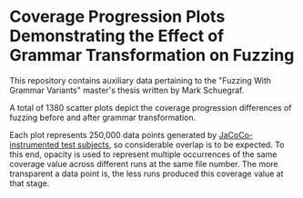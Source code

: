 # Coverage Progression Plots Demonstrating the Effect of Grammar Transformation on Fuzzing

This repository contains auxiliary data pertaining to the "Fuzzing With Grammar Variants" master's thesis written by Mark Schuegraf.

A total of 1380 scatter plots depict the coverage progression differences of fuzzing before and after grammar transformation.

Each plot represents 250,000 data points generated by [JaCoCo-instrumented test subjects](https://github.com/havrikov/text-processing-java-projects), so considerable overlap is to be expected.
To this end, opacity is used to represent multiple occurrences of the same coverage value across different runs at the same file number.
The more transparent a data point is, the less runs produced this coverage value at that stage.

